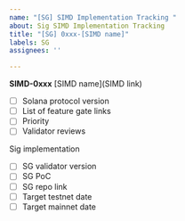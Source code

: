 ```yaml
---
name: "[SG] SIMD Implementation Tracking "
about: Sig SIMD Implementation Tracking
title: "[SG] 0xxx-[SIMD name]"
labels: SG
assignees: ''

---
```


**SIMD-0xxx** [SIMD name](SIMD link)
- [ ] Solana protocol version
- [ ] List of feature gate links 
- [ ] Priority
- [ ] Validator reviews

Sig implementation
- [ ] SG validator version
- [ ] SG PoC
- [ ] SG repo link
- [ ] Target testnet date
- [ ] Target mainnet date
